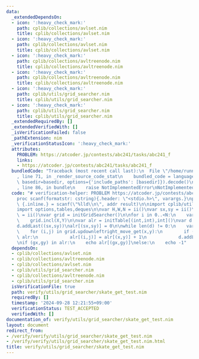 ```yaml
---
data:
  _extendedDependsOn:
  - icon: ':heavy_check_mark:'
    path: cplib/collections/avlset.nim
    title: cplib/collections/avlset.nim
  - icon: ':heavy_check_mark:'
    path: cplib/collections/avlset.nim
    title: cplib/collections/avlset.nim
  - icon: ':heavy_check_mark:'
    path: cplib/collections/avltreenode.nim
    title: cplib/collections/avltreenode.nim
  - icon: ':heavy_check_mark:'
    path: cplib/collections/avltreenode.nim
    title: cplib/collections/avltreenode.nim
  - icon: ':heavy_check_mark:'
    path: cplib/utils/grid_searcher.nim
    title: cplib/utils/grid_searcher.nim
  - icon: ':heavy_check_mark:'
    path: cplib/utils/grid_searcher.nim
    title: cplib/utils/grid_searcher.nim
  _extendedRequiredBy: []
  _extendedVerifiedWith: []
  _isVerificationFailed: false
  _pathExtension: nim
  _verificationStatusIcon: ':heavy_check_mark:'
  attributes:
    PROBLEM: https://atcoder.jp/contests/abc241/tasks/abc241_f
    links:
    - https://atcoder.jp/contests/abc241/tasks/abc241_f
  bundledCode: "Traceback (most recent call last):\n  File \"/home/runner/.local/lib/python3.10/site-packages/onlinejudge_verify/documentation/build.py\"\
    , line 71, in _render_source_code_stat\n    bundled_code = language.bundle(stat.path,\
    \ basedir=basedir, options={'include_paths': [basedir]}).decode()\n  File \"/home/runner/.local/lib/python3.10/site-packages/onlinejudge_verify/languages/nim.py\"\
    , line 86, in bundle\n    raise NotImplementedError\nNotImplementedError\n"
  code: "# verification-helper: PROBLEM https://atcoder.jp/contests/abc241/tasks/abc241_f\n\
    proc scanf(formatstr: cstring){.header: \"<stdio.h>\", varargs.}\nproc ii(): int\
    \ {.inline.} = scanf(\"%lld\\n\", addr result)\n\nimport cplib/utils/grid_searcher\n\
    import options,tables,deques\n\nvar H,W,N = ii()\nvar sx,sy = ii()\nvar gx,gy\
    \ = ii()\nvar grid = initGridSearcher()\n\nfor i in 0..<N:\n    var X,Y = ii()\n\
    \    grid.incl(X,Y)\n\nvar alr = initTable[(int,int),int]()\nvar d = initDeque[(int,int)]()\n\
    d.addLast((sx,sy))\nalr[(sx,sy)] = 0\n\nwhile len(d) != 0:\n    var (x,y) = d.popFirst()\n\
    \    for (i,j) in grid.updownleftright_move_get(x,y):\n        if (i,j) notin\
    \ alr:\n            alr[(i,j)] = alr[(x,y)] + 1\n            d.addLast((i,j))\n\
    \nif (gx,gy) in alr:\n    echo alr[(gx,gy)]\nelse:\n    echo -1"
  dependsOn:
  - cplib/collections/avlset.nim
  - cplib/collections/avltreenode.nim
  - cplib/collections/avlset.nim
  - cplib/utils/grid_searcher.nim
  - cplib/collections/avltreenode.nim
  - cplib/utils/grid_searcher.nim
  isVerificationFile: true
  path: verify/utils/grid_searcher/skate_get_test.nim
  requiredBy: []
  timestamp: '2024-09-28 12:21:55+09:00'
  verificationStatus: TEST_ACCEPTED
  verifiedWith: []
documentation_of: verify/utils/grid_searcher/skate_get_test.nim
layout: document
redirect_from:
- /verify/verify/utils/grid_searcher/skate_get_test.nim
- /verify/verify/utils/grid_searcher/skate_get_test.nim.html
title: verify/utils/grid_searcher/skate_get_test.nim
---
```

